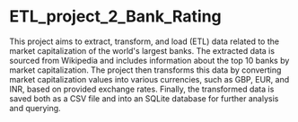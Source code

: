 # ETL_project_2_Bank_Rating

This project aims to extract, transform, and load (ETL) data related to the market capitalization of the world's largest banks. The extracted data is sourced from Wikipedia and includes information about the top 10 banks by market capitalization. The project then transforms this data by converting market capitalization values into various currencies, such as GBP, EUR, and INR, based on provided exchange rates. Finally, the transformed data is saved both as a CSV file and into an SQLite database for further analysis and querying.
